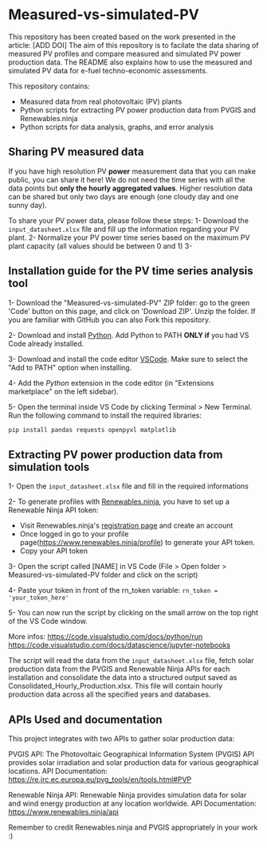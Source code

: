 # Measured-vs-simulated-PV

This repository has been created based on the work presented in the article: [ADD DOI]
The aim of this repository is to facilate the data sharing of measured PV profiles and compare measured and simulated PV power production data.
The README also explains how to use the measured and simulated PV data for e-fuel techno-economic assessments. 

This repository contains:
- Measured data from real photovoltaic (PV) plants
- Python scripts for extracting PV power production data from PVGIS and Renewables.ninja
- Python scripts for data analysis, graphs, and error analysis

## Sharing PV measured data

If you have high resolution PV **power** measurement data that you can make public, you can share it here!
We do not need the time series with all the data points but **only the hourly aggregated values**. 
Higher resolution data can be shared but only two days are enough (one cloudy day and one sunny day).

To share your PV power data, please follow these steps:
1- Download the ``input_datasheet.xlsx`` file and fill up the information regarding your PV plant.
2- Normalize your PV power time series based on the maximum PV plant capacity (all values should be between 0 and 1)
3- 

 
## Installation guide for the PV time series analysis tool

1- Download the "Measured-vs-simulated-PV" ZIP folder: go to the green 'Code' button on this page, and click on 'Download ZIP'. Unzip the folder. 
If you are familiar with GitHub you can also Fork this repository. 

2- Download and install [Python](https://www.python.org/downloads/). Add Python to PATH **ONLY if** you had VS Code already installed.

3- Download and install the code editor [VSCode](https://code.visualstudio.com/). Make sure to select the "Add to PATH" option when installing. 

4- Add the *Python* extension in the code editor (in "Extensions marketplace" on the left sidebar).

5- Open the terminal inside VS Code by clicking Terminal > New Terminal. Run the following command to install the required libraries:

``` bash
pip install pandas requests openpyxl matplotlib
```

## Extracting PV power production data from simulation tools

1- Open the ``input_datasheet.xlsx`` file and fill in the required informations

2- To generate profiles with [Renewables.ninja](https://www.renewables.ninja/), you have to set up a Renewable Ninja API token:
- Visit Renewables.ninja's [registration page](https://www.renewables.ninja/register) and create an account
- Once logged in go to your profile page(https://www.renewables.ninja/profile) to generate your API token.
- Copy your API token 

3- Open the script called [NAME] in VS Code (File > Open folder > Measured-vs-simulated-PV folder and click on the script)

4- Paste your token in front of the rn_token variable: ``rn_token = 'your_token_here'``

5- You can now run the script by clicking on the small arrow on the top right of the VS Code window.

More infos: https://code.visualstudio.com/docs/python/run
https://code.visualstudio.com/docs/datascience/jupyter-notebooks 

The script will read the data from the ``input_datasheet.xlsx`` file, fetch solar production data from the PVGIS and Renewable Ninja APIs for each installation and consolidate the data into a structured output saved as Consolidated_Hourly_Production.xlsx.
This file will contain hourly production data across all the specified years and databases.

## APIs Used and documentation
This project integrates with two APIs to gather solar production data:

PVGIS API: The Photovoltaic Geographical Information System (PVGIS) API provides solar irradiation and solar production data for various geographical locations.
API Documentation: https://re.jrc.ec.europa.eu/pvg_tools/en/tools.html#PVP

Renewable Ninja API: Renewable Ninja provides simulation data for solar and wind energy production at any location worldwide.
API Documentation: https://www.renewables.ninja/api

Remember to credit Renewables.ninja and PVGIS appropriately in your work :)
